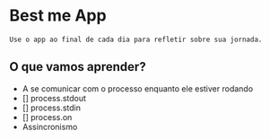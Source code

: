 # Best me App

    Use o app ao final de cada dia para refletir sobre sua jornada.

## O que vamos aprender?

- A se comunicar com o processo enquanto ele estiver rodando 
- [] process.stdout
- [] process.stdin
- [] process.on
- Assincronismo